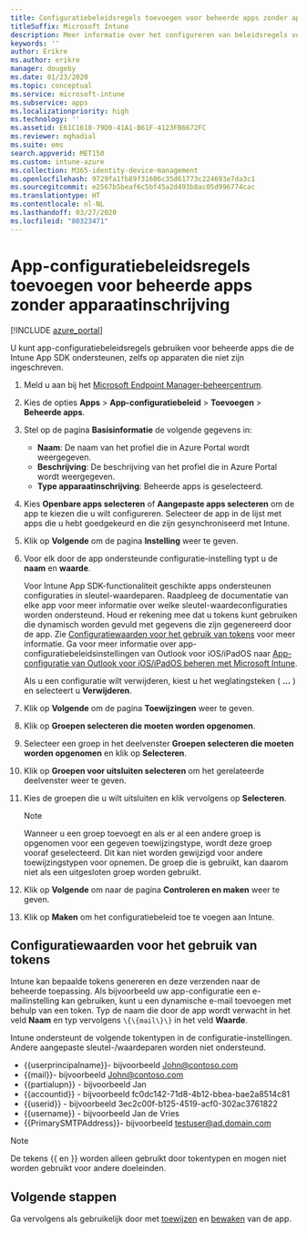 ```yaml
---
title: Configuratiebeleidsregels toevoegen voor beheerde apps zonder apparaatinschrijving
titleSuffix: Microsoft Intune
description: Meer informatie over het configureren van beleidsregels voor beheerde apps zonder apparaatinschrijving.
keywords: ''
author: Erikre
ms.author: erikre
manager: dougeby
ms.date: 01/23/2020
ms.topic: conceptual
ms.service: microsoft-intune
ms.subservice: apps
ms.localizationpriority: high
ms.technology: ''
ms.assetid: E61C1618-79D0-41A1-B61F-4123FB6672FC
ms.reviewer: mghadial
ms.suite: ems
search.appverid: MET150
ms.custom: intune-azure
ms.collection: M365-identity-device-management
ms.openlocfilehash: 9729fa1fb89f31606c35d61773c224693e7da3c1
ms.sourcegitcommit: e2567b5beaf6c5bf45a2d493b8ac05d996774cac
ms.translationtype: HT
ms.contentlocale: nl-NL
ms.lasthandoff: 03/27/2020
ms.locfileid: "80323471"
---
```

# <a name="add-app-configuration-policies-for-managed-apps-without-device-enrollment"></a>App-configuratiebeleidsregels toevoegen voor beheerde apps zonder apparaatinschrijving

[!INCLUDE [azure_portal](../includes/azure_portal.md)]

U kunt app-configuratiebeleidsregels gebruiken voor beheerde apps die de Intune App SDK ondersteunen, zelfs op apparaten die niet zijn ingeschreven. 

1. Meld u aan bij het [Microsoft Endpoint Manager-beheercentrum](https://go.microsoft.com/fwlink/?linkid=2109431).
2. Kies de opties **Apps** > **App-configuratiebeleid** > **Toevoegen** > **Beheerde apps**.
3. Stel op de pagina **Basisinformatie** de volgende gegevens in:
    - **Naam**: De naam van het profiel die in Azure Portal wordt weergegeven.
    - **Beschrijving**: De beschrijving van het profiel die in Azure Portal wordt weergegeven.
    - **Type apparaatinschrijving**: Beheerde apps is geselecteerd.
4. Kies **Openbare apps selecteren** of **Aangepaste apps selecteren** om de app te kiezen die u wilt configureren. Selecteer de app in de lijst met apps die u hebt goedgekeurd en die zijn gesynchroniseerd met Intune.
5. Klik op **Volgende** om de pagina **Instelling** weer te geven.
6. Voor elk door de app ondersteunde configuratie-instelling typt u de **naam** en **waarde**. 

   Voor Intune App SDK-functionaliteit geschikte apps ondersteunen configuraties in sleutel-waardeparen. Raadpleeg de documentatie van elke app voor meer informatie over welke sleutel-waardeconfiguraties worden ondersteund. Houd er rekening mee dat u tokens kunt gebruiken die dynamisch worden gevuld met gegevens die zijn gegenereerd door de app. Zie [Configuratiewaarden voor het gebruik van tokens](app-configuration-policies-managed-app.md#configuration-values-for-using-tokens) voor meer informatie. Ga voor meer informatie over app-configuratiebeleidsinstellingen van Outlook voor iOS/iPadOS naar [App-configuratie van Outlook voor iOS/iPadOS beheren met Microsoft Intune](https://technet.microsoft.com/library/mt813789(v=exchg.150).aspx).

    Als u een configuratie wilt verwijderen, kiest u het weglatingsteken ( **...** ) en selecteert u **Verwijderen**.  

7. Klik op **Volgende** om de pagina **Toewijzingen** weer te geven.
8. Klik op **Groepen selecteren die moeten worden opgenomen**.
9. Selecteer een groep in het deelvenster **Groepen selecteren die moeten worden opgenomen** en klik op **Selecteren**.
10. Klik op **Groepen voor uitsluiten selecteren** om het gerelateerde deelvenster weer te geven.
11. Kies de groepen die u wilt uitsluiten en klik vervolgens op **Selecteren**.

    >[!NOTE]
    >Wanneer u een groep toevoegt en als er al een andere groep is opgenomen voor een gegeven toewijzingstype, wordt deze groep vooraf geselecteerd. Dit kan niet worden gewijzigd voor andere toewijzingstypen voor opnemen. De groep die is gebruikt, kan daarom niet als een uitgesloten groep worden gebruikt.

12. Klik op **Volgende** om naar de pagina **Controleren en maken** weer te geven.
13. Klik op **Maken** om het configuratiebeleid toe te voegen aan Intune.

## <a name="configuration-values-for-using-tokens"></a>Configuratiewaarden voor het gebruik van tokens

Intune kan bepaalde tokens genereren en deze verzenden naar de beheerde toepassing. Als bijvoorbeeld uw app-configuratie een e-mailinstelling kan gebruiken, kunt u een dynamische e-mail toevoegen met behulp van een token. Typ de naam die door de app wordt verwacht in het veld **Naam** en typ vervolgens `\{\{mail\}\}` in het veld **Waarde**.

Intune ondersteunt de volgende tokentypen in de configuratie-instellingen. Andere aangepaste sleutel-/waardeparen worden niet ondersteund.

- \{\{userprincipalname\}\}- bijvoorbeeld John@contoso.com
- \{\{mail\}\}- bijvoorbeeld John@contoso.com
- \{\{partialupn\}\} - bijvoorbeeld Jan
- \{\{accountid\}\} - bijvoorbeeld fc0dc142-71d8-4b12-bbea-bae2a8514c81
- \{\{userid\}\} - bijvoorbeeld 3ec2c00f-b125-4519-acf0-302ac3761822
- \{\{username\}\} - bijvoorbeeld Jan de Vries
- \{\{PrimarySMTPAddress\}\}- bijvoorbeeld testuser@ad.domain.com

> [!Note]  
> De tekens \{\{ en \}\} worden alleen gebruikt door tokentypen en mogen niet worden gebruikt voor andere doeleinden.

## <a name="next-steps"></a>Volgende stappen

Ga vervolgens als gebruikelijk door met [toewijzen](apps-deploy.md) en [bewaken](apps-monitor.md) van de app.
